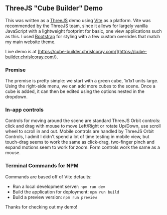## ThreeJS "Cube Builder" Demo

This was written as a [ThreeJS](https://threejs.org/) demo using [Vite](https://vitejs.dev/) as a platform. Vite was recommended by the ThreeJS team, since it allows for largely vanilla JavaScript with a lightweight footprint for basic, one view applications such as this. I used [Bootstrap](https://getbootstrap.com/) for styling with a few custom overrides that match my main website theme.

Live demo is at [https://cube-builder.chrislcoray.com/](https://cube-builder.chrislcoray.com/).

### Premise

The premise is pretty simple: we start with a green cube, 1x1x1 units large. Using the right-side menu, we can add more cubes to the scene. Once a cube is added, it can then be edited using the options nested in the dropdown.

### In-app controls

Controls for moving around the scene are standard ThreeJS Orbit controls: click and drag with mouse to move Left/Right or rotate Up/Down, use scroll wheel to scroll in and out. Mobile controls are handled by ThreeJS Orbit Controls, I admit I didn't spend a lot of time testing in mobile view, but touch-drag seems to work the same as click-drag, two-finger pinch and expand motions seem to work for zoom. Form controls work the same as a mouse.

### Terminal Commands for NPM

Commands are based off of Vite defaults:
- Run a local development server: `npm run dev`
- Build the application for deployment: `npm run build`
- Build a preview version: `npm run preview`

Thanks for checking out my demo!
